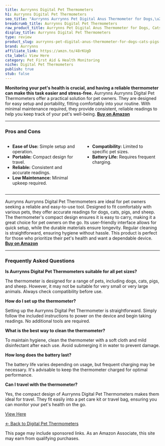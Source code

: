 ```yaml
---
title: Aurrynns Digital Pet Thermometers
h1: Aurrynns Digital Pet Thermometers
seo_title: "Aurrynns Aurrynns Pet Digital Anus Thermometer for Dogs,\u2026"
breadcrumb_title: Aurrynns Digital Pet Thermometers
raw_product_title: Aurrynns Pet Digital Anus Thermometer for Dogs, Cats, Pigs, Sheep
display_title: Aurrynns Digital Pet Thermometers
type: review
product_slug: aurrynns-pet-digital-anus-thermometer-for-dogs-cats-pigs-sheep
brand: Aurrynns
affiliate_link: https://amzn.to/48rKUgD
cta_label: View Here
category: Pet First Aid & Health Monitoring
niche: Digital Pet Thermometers
publish: true
stub: false
---
```


<div id="intro" class="full-width">
  <p><strong>Monitoring your pet's health is crucial, and having a reliable thermometer can make this task easier and stress-free.</strong> Aurrynns Aurrynns Digital Pet Thermometers offer a practical solution for pet owners. They are designed for easy setup and portability, fitting comfortably into your routine. With minimal maintenance required, they provide consistent, reliable readings to help you keep track of your pet's well-being. <a href="https://amzn.to/48rKUgD" rel="nofollow sponsored noopener" target="_blank"><strong>Buy on Amazon</strong></a></p>
</div>

<hr />
<h3 id="pros-cons">Pros and Cons</h3>
<div class="pc-grid" style="display:grid;grid-template-columns:1fr 1fr;gap:16px;">
  <ul>
    <li><strong>Ease of Use:</strong> Simple setup and operation.</li>
    <li><strong>Portable:</strong> Compact design for travel.</li>
    <li><strong>Reliable:</strong> Consistent and accurate readings.</li>
    <li><strong>Low Maintenance:</strong> Minimal upkeep required.</li>
  </ul>
  <ul>
    <li><strong>Compatibility:</strong> Limited to specific pet sizes.</li>
    <li><strong>Battery Life:</strong> Requires frequent charging.</li>
  </ul>
</div>
<hr />

<div class="full-width">
  <p>Aurrynns Aurrynns Digital Pet Thermometers are ideal for pet owners seeking a reliable and easy-to-use tool. Designed to fit comfortably with various pets, they offer accurate readings for dogs, cats, pigs, and sheep. The thermometer's compact design ensures it is easy to carry, making it a great choice for pet owners on the go. Its user-friendly interface allows for quick setup, while the durable materials ensure longevity. Regular cleaning is straightforward, ensuring hygiene without hassle. This product is perfect for those who prioritize their pet's health and want a dependable device. <a href="https://amzn.to/48rKUgD" rel="nofollow sponsored noopener" target="_blank"><strong>Buy on Amazon</strong></a></p>
</div>

<hr />
<h3 id="faqs">Frequently Asked Questions</h3>

<p><strong>Is Aurrynns Digital Pet Thermometers suitable for all pet sizes?</strong></p>
<p>The thermometer is designed for a range of pets, including dogs, cats, pigs, and sheep. However, it may not be suitable for very small or very large animals. Always check compatibility before use.</p>

<p><strong>How do I set up the thermometer?</strong></p>
<p>Setting up the Aurrynns Digital Pet Thermometer is straightforward. Simply follow the included instructions to power on the device and begin taking readings. No additional tools are required.</p>

<p><strong>What is the best way to clean the thermometer?</strong></p>
<p>To maintain hygiene, clean the thermometer with a soft cloth and mild disinfectant after each use. Avoid submerging it in water to prevent damage.</p>

<p><strong>How long does the battery last?</strong></p>
<p>The battery life varies depending on usage, but frequent charging may be necessary. It's advisable to keep the thermometer charged for optimal performance.</p>

<p><strong>Can I travel with the thermometer?</strong></p>
<p>Yes, the compact design of Aurrynns Digital Pet Thermometers makes them ideal for travel. They fit easily into a pet care kit or travel bag, ensuring you can monitor your pet's health on the go.</p>
<p><a class="btn" href="https://amzn.to/48rKUgD" target="_blank" rel="nofollow sponsored noopener">View Here</a></p>
<p><a href="/roundups/pet-first-aid-health-monitoring/digital-pet-thermometers/">← Back to Digital Pet Thermometers</a></p>
<aside class="disclosure">This page may include sponsored links. As an Amazon Associate, this site may earn from qualifying purchases.</aside>
